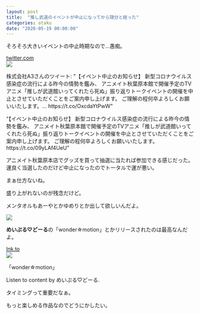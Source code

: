 ```yaml
---
layout: post
title:  "推し武道のイベントが中止になってから随分と経った"
categories: otaku
date: "2020-05-19 00:00:00"
---
```


そろそろ大きいイベントの中止時期なので...愚痴。


<div class="card">
  <a href="https://twitter.com/A3_CharaCharge/status/1244534847390900224"></a>
  <div class="card__header">
    <a href="https://twitter.com/A3_CharaCharge/status/1244534847390900224">twitter.com</a>
  </div>
  <div class="card__image">
    <img src="https://pbs.twimg.com/profile_images/1023828976534355968/ohqUzZV1_400x400.jpg">
  </div>
  <div class="card__title">
    <p>株式会社A3さんのツイート: "【イベント中止のお知らせ】  
新型コロナウイルス感染症の流行による昨今の情勢を鑑み、
アニメイト秋葉原本館で開催予定のTVアニメ「推しが武道館いってくれたら死ぬ」振り返りトークイベントの開催を中止とさせていただくことをご案内申し上げます。
ご理解の程何卒よろしくお願いいたします。… https://t.co/OxcdaYtPwW"</p>
  </div>
  <div class="card__description">
    <p>“【イベント中止のお知らせ】  
新型コロナウイルス感染症の流行による昨今の情勢を鑑み、
アニメイト秋葉原本館で開催予定のTVアニメ「推しが武道館いってくれたら死ぬ」振り返りトークイベントの開催を中止とさせていただくことをご案内申し上げます。
ご理解の程何卒よろしくお願いいたします。 https://t.co/09yLAf4UeU”</p>
  </div>
</div>


アニメイト秋葉原本店でグッズを買って抽選に当たれば参加できる感じだった。
運良く当選したのだけど中止になったのでトータルで運が悪い。

まぁ仕方ないね。

盛り上がれないのが残念だけど。

メンタオルもあーやとかゆめりとか出して欲しいんだよ。

![](https://pbs.twimg.com/media/ES7HZKhUcAET9VQ.jpg)

**めいぷる♡どーる**の「wonder☆motion」とかリリースされたのは最高なんだよ。


<div class="card">
  <a href="https://lnk.to/wondermotion"></a>
  <div class="card__header">
    <a href="https://lnk.to/wondermotion">lnk.to</a>
  </div>
  <div class="card__image">
    <img src="https://linkstorage.linkfire.com/medialinks/images/bf74cbe9-0754-42f4-b3a8-38b810bfdc7c/artwork-600x315.jpg">
  </div>
  <div class="card__title">
    <p>「wonder☆motion」</p>
  </div>
  <div class="card__description">
    <p>Listen to content by めいぷる♡どーる.</p>
  </div>
</div>


タイミングって重要だなぁ。

もっと楽しめる作品なのでどうにかしたい。

